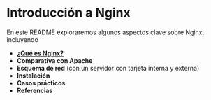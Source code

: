 # Introducción a Nginx  

En este README exploraremos algunos aspectos clave sobre Nginx, incluyendo  

- **[¿Qué es Nginx?](QuéesNginx.md)**
- **Comparativa con Apache**  
- **Esquema de red** (con un servidor con tarjeta interna y externa)  
- **Instalación**  
- **Casos prácticos**  
- **Referencias**  
